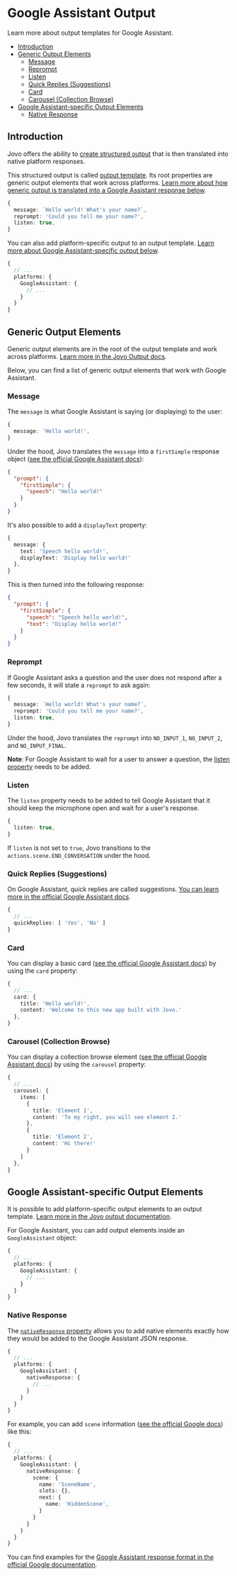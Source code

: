 # Google Assistant Output

Learn more about output templates for Google Assistant.
- [Introduction](#introduction)
- [Generic Output Elements](#generic-output-elements)
  - [Message](#message)
  - [Reprompt](#reprompt)
  - [Listen](#listen)
  - [Quick Replies (Suggestions)](#quick-replies-suggestions)
  - [Card](#card)
  - [Carousel (Collection Browse)](#carousel-collection-browse)
- [Google Assistant-specific Output Elements](#google-assistant-specific-output-elements)
  - [Native Response](#native-response)


## Introduction

Jovo offers the ability to [create structured output](https://github.com/jovotech/jovo-framework/blob/v4dev/docs/routing.md) that is then translated into native platform responses.

This structured output is called [output template](https://github.com/jovotech/jovo-output/blob/master/docs/output-templates.md). Its root properties are generic output elements that work across platforms. [Learn more about how generic output is translated into a Google Assistant response below](#generic-output-elements).

```typescript
{
  message: `Hello world! What's your name?`,
  reprompt: 'Could you tell me your name?',
  listen: true,
}
```

You can also add platform-specific output to an output template. [Learn more about Google Assistant-specific output below](#google-assistant-specific-output-elements).

```typescript
{
  // ...
  platforms: {
    GoogleAssistant: {
      // ...
    }
  }
}
```


## Generic Output Elements

Generic output elements are in the root of the output template and work across platforms. [Learn more in the Jovo Output docs](https://github.com/jovotech/jovo-output/blob/master/docs/output-templates.md).

Below, you can find a list of generic output elements that work with Google Assistant.

### Message

The `message` is what Google Assistant is saying (or displaying) to the user:

```typescript
{
  message: 'Hello world!',
}
```

Under the hood, Jovo translates the `message` into a `firstSimple` response object ([see the official Google Assistant docs](https://developers.google.com/assistant/conversational/prompts-simple?hl=en)):

```json
{
  "prompt": {
    "firstSimple": {
      "speech": "Hello world!"
    }
  }
}
```

It's also possible to add a `displayText` property:

```typescript
{
  message: {
    text: 'Speech hello world!',
    displayText: 'Display hello world!'
  },
}
```

This is then turned into the following response:

```json
{
  "prompt": {
    "firstSimple": {
      "speech": "Speech hello world!",
      "text": "Display hello world!"
    }
  }
}
```

### Reprompt

If Google Assistant asks a question and the user does not respond after a few seconds, it will state a `reprompt` to ask again:

```typescript
{
  message: `Hello world! What's your name?`,
  reprompt: 'Could you tell me your name?',
  listen: true,
}
```

Under the hood, Jovo translates the `reprompt` into `NO_INPUT_1`, `NO_INPUT_2`, and `NO_INPUT_FINAL`.

**Note**: For Google Assistant to wait for a user to answer a question, the [listen property](#listen) needs to be added.

### Listen

The `listen` property needs to be added to tell Google Assistant that it should keep the microphone open and wait for a user's response.

```typescript
{
  listen: true,
}
```

If `listen` is not set to `true`, Jovo transitions to the `actions.scene.END_CONVERSATION` under the hood.

### Quick Replies (Suggestions)

On Google Assistant, quick replies are called suggestions. [You can learn more in the official Google Assistant docs](https://developers.google.com/assistant/conversational/prompts?hl=en#suggestions).

```typescript
{
  // ...
  quickReplies: [ 'Yes', 'No' ]
}
```

### Card

You can display a basic card ([see the official Google Assistant docs](https://developers.google.com/assistant/conversational/prompts-rich?hl=en)) by using the `card` property:

```typescript
{
  // ...
  card: {
    title: 'Hello world!',
    content: 'Welcome to this new app built with Jovo.'
  },
}
```

### Carousel (Collection Browse)

You can display a collection browse element ([see the official Google Assistant docs](https://developers.google.com/assistant/conversational/prompts-selection?hl=en)) by using the `carousel` property:

```typescript
{
  // ...
  carousel: {
    items: [
      {
        title: 'Element 1',
        content: 'To my right, you will see element 2.'
      },
      {
        title: 'Element 2',
        content: 'Hi there!'
      }
    ]
  },
}
```

## Google Assistant-specific Output Elements

It is possible to add platform-specific output elements to an output template. [Learn more in the Jovo output documentation](https://github.com/jovotech/jovo-output/blob/master/docs/output-templates.md#platform-specific-output-elements).

For Google Assistant, you can add output elements inside an `GoogleAssistant` object:

```typescript
{
  // ...
  platforms: {
    GoogleAssistant: {
      // ...
    }
  }
}
```

### Native Response

The [`nativeResponse` property](https://github.com/jovotech/jovo-output/blob/master/docs/output-templates.md#native-response) allows you to add native elements exactly how they would be added to the Google Assistant JSON response.

```typescript
{
  // ...
  platforms: {
    GoogleAssistant: {
      nativeResponse: {
        // ...
      }
    }
  }
}
```

For example, you can add `scene` information ([see the official Google docs](https://developers.google.com/assistant/conversational/webhooks?hl=en&tool=builder#response-json_4)) like this:

```typescript
{
  // ...
  platforms: {
    GoogleAssistant: {
      nativeResponse: {
        scene: {
          name: 'SceneName',
          slots: {},
          next: {
            name: 'HiddenScene',
          }
        }
      }
    }
  }
}
```

You can find examples for the [Google Assistant response format in the official Google documentation](https://developers.google.com/assistant/conversational/webhooks?hl=en&tool=builder#example-response).